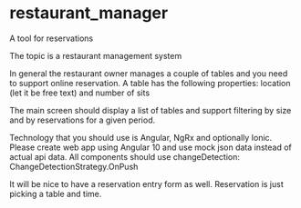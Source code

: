 # restaurant_manager
A tool for reservations



The topic is a restaurant management system

In general the restaurant owner manages a couple of tables and you need to support online reservation.
A table has the following properties: location (let it be free text) and number of sits

The main screen should display a list of tables and support filtering by size and by reservations for a given period.

Technology that you should use is Angular, NgRx and optionally Ionic. Please create web app using Angular 10 and use mock json data instead of actual api data.
All components should use changeDetection: ChangeDetectionStrategy.OnPush

It will be nice to have a reservation entry form as well. Reservation is just picking a table and time.
